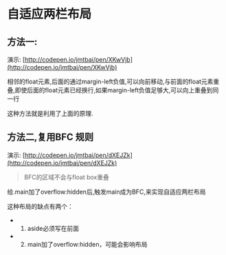 # 自适应两栏布局

## 方法一:

演示: [http://codepen.io/jmtbai/pen/XKwVjb](http://codepen.io/jmtbai/pen/XKwVjb)

相邻的float元素,后面的通过margin-left负值,可以向前移动,与前面的float元素重叠,即使后面的float元素已经换行,如果margin-left负值足够大,可以向上重叠到同一行

这种方法就是利用了上面的原理.

## 方法二,复用BFC 规则

演示: [http://codepen.io/jmtbai/pen/dXEJZk](http://codepen.io/jmtbai/pen/dXEJZk)

> BFC的区域不会与float box重叠

给.main加了overflow:hidden后,触发main成为BFC,来实现自适应两栏布局

这种布局的缺点有两个：

* 1. aside必须写在前面
* 2. main加了overflow:hidden，可能会影响布局